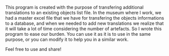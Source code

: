 This program is created with the purpose of transfering additional translations to an existing objects list
file. In the museum where I work, we had a master excel file that we have for transfering the objects informations
to a database, and when we needed to add new translations we realize that it will take a lot of time considering
the number of artefacts. So I wrote this program to ease our burden.
You can use it as it is to use in the same purpose, or you can modify it to help you in a similar work.

Feel free to use and share!
